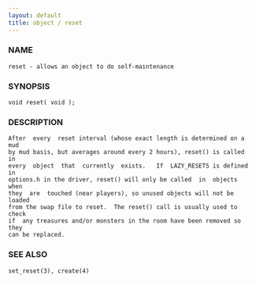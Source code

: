 ```yaml
---
layout: default
title: object / reset
---
```


### NAME

    reset - allows an object to do self-maintenance


### SYNOPSIS

    void reset( void );


### DESCRIPTION

    After  every  reset interval (whose exact length is determined on a mud
    by mud basis, but averages around every 2 hours), reset() is called  in
    every  object  that  currently  exists.   If  LAZY_RESETS is defined in
    options.h in the driver, reset() will only be called  in  objects  when
    they  are  touched (near players), so unused objects will not be loaded
    from the swap file to reset.  The reset() call is usually used to check
    if  any treasures and/or monsters in the room have been removed so they
    can be replaced.


### SEE ALSO

    set_reset(3), create(4)
